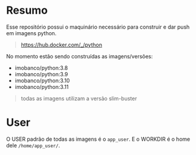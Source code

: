 # Resumo
Esse repositório possui o maquinário necessário para construir e dar push em imagens python.

> https://hub.docker.com/_/python

No momento estão sendo construídas as imagens/versões:
- imobanco/python:3.8
- imobanco/python:3.9
- imobanco/python:3.10
- imobanco/python:3.11

> todas as imagens utilizam a versão slim-buster

# User
O USER padrão de todas as imagens é o `app_user`. 
E o WORKDIR é o home dele `/home/app_user/`.
